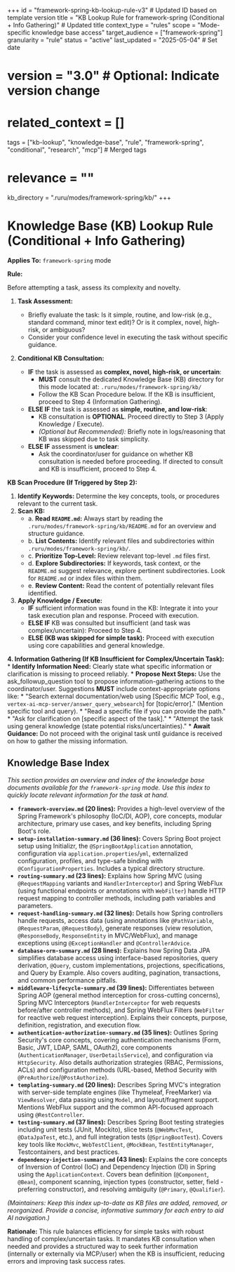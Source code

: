 +++
id = "framework-spring-kb-lookup-rule-v3" # Updated ID based on template version
title = "KB Lookup Rule for framework-spring (Conditional + Info Gathering)" # Updated title
context_type = "rules"
scope = "Mode-specific knowledge base access"
target_audience = ["framework-spring"]
granularity = "rule"
status = "active"
last_updated = "2025-05-04" # Set date
# version = "3.0" # Optional: Indicate version change
# related_context = []
tags = ["kb-lookup", "knowledge-base", "rule", "framework-spring", "conditional", "research", "mcp"] # Merged tags
# relevance = ""
kb_directory = ".ruru/modes/framework-spring/kb/"
+++

# Knowledge Base (KB) Lookup Rule (Conditional + Info Gathering)

**Applies To:** `framework-spring` mode

**Rule:**

Before attempting a task, assess its complexity and novelty.

1.  **Task Assessment:**
    *   Briefly evaluate the task: Is it simple, routine, and low-risk (e.g., standard command, minor text edit)? Or is it complex, novel, high-risk, or ambiguous?
    *   Consider your confidence level in executing the task without specific guidance.

2.  **Conditional KB Consultation:**
    *   **IF** the task is assessed as **complex, novel, high-risk, or uncertain**:
        *   **MUST** consult the dedicated Knowledge Base (KB) directory for this mode located at: `.ruru/modes/framework-spring/kb/`
        *   Follow the KB Scan Procedure below. If the KB is insufficient, proceed to Step 4 (Information Gathering).
    *   **ELSE IF** the task is assessed as **simple, routine, and low-risk**:
        *   KB consultation is **OPTIONAL**. Proceed directly to Step 3 (Apply Knowledge / Execute).
        *   *(Optional but Recommended):* Briefly note in logs/reasoning that KB was skipped due to task simplicity.
    *   **ELSE IF** assessment is **unclear**:
        *   Ask the coordinator/user for guidance on whether KB consultation is needed before proceeding. If directed to consult and KB is insufficient, proceed to Step 4.

**KB Scan Procedure (If Triggered by Step 2):**

1.  **Identify Keywords:** Determine the key concepts, tools, or procedures relevant to the current task.
2.  **Scan KB:**
    *   a. **Read `README.md`:** Always start by reading the `.ruru/modes/framework-spring/kb/README.md` for an overview and structure guidance.
    *   b. **List Contents:** Identify relevant files and subdirectories within `.ruru/modes/framework-spring/kb/`.
    *   c. **Prioritize Top-Level:** Review relevant top-level `.md` files first.
    *   d. **Explore Subdirectories:** If keywords, task context, or the `README.md` suggest relevance, explore pertinent subdirectories. Look for `README.md` or index files within them.
    *   e. **Review Content:** Read the content of potentially relevant files identified.
3.  **Apply Knowledge / Execute:**
    *   **IF** sufficient information was found in the KB: Integrate it into your task execution plan and response. Proceed with execution.
    *   **ELSE IF** KB was consulted but insufficient (and task was complex/uncertain): Proceed to Step 4.
    *   **ELSE (KB was skipped for simple task):** Proceed with execution using core capabilities and general knowledge.

**4. Information Gathering (If KB Insufficient for Complex/Uncertain Task):**
    *   **Identify Information Need:** Clearly state what specific information or clarification is missing to proceed reliably.
    *   **Propose Next Steps:** Use the ask_followup_question tool to propose information-gathering actions to the coordinator/user. Suggestions **MUST** include context-appropriate options like:
        *   "Search external documentation/web using [Specific MCP Tool, e.g., `vertex-ai-mcp-server/answer_query_websearch`] for [topic/error]." (Mention specific tool and query).
        *   "Read a specific file if you can provide the path."
        *   "Ask for clarification on [specific aspect of the task]."
        *   "Attempt the task using general knowledge (state potential risks/uncertainties)."
    *   **Await Guidance:** Do not proceed with the original task until guidance is received on how to gather the missing information.

## Knowledge Base Index

*This section provides an overview and index of the knowledge base documents available for the `framework-spring` mode. Use this index to quickly locate relevant information for the task at hand.*

*   **`framework-overview.md` (20 lines):** Provides a high-level overview of the Spring Framework's philosophy (IoC/DI, AOP), core concepts, modular architecture, primary use cases, and key benefits, including Spring Boot's role.
*   **`setup-installation-summary.md` (36 lines):** Covers Spring Boot project setup using Initializr, the `@SpringBootApplication` annotation, configuration via `application.properties`/`yml`, externalized configuration, profiles, and type-safe binding with `@ConfigurationProperties`. Includes a typical directory structure.
*   **`routing-summary.md` (23 lines):** Explains how Spring MVC (using `@RequestMapping` variants and `HandlerInterceptor`) and Spring WebFlux (using functional endpoints or annotations with `WebFilter`) handle HTTP request mapping to controller methods, including path variables and parameters.
*   **`request-handling-summary.md` (32 lines):** Details how Spring controllers handle requests, access data (using annotations like `@PathVariable`, `@RequestParam`, `@RequestBody`), generate responses (view resolution, `@ResponseBody`, `ResponseEntity` in MVC/WebFlux), and manage exceptions using `@ExceptionHandler` and `@ControllerAdvice`.
*   **`database-orm-summary.md` (28 lines):** Explains how Spring Data JPA simplifies database access using interface-based repositories, query derivation, `@Query`, custom implementations, projections, specifications, and Query by Example. Also covers auditing, pagination, transactions, and common performance pitfalls.
*   **`middleware-lifecycle-summary.md` (39 lines):** Differentiates between Spring AOP (general method interception for cross-cutting concerns), Spring MVC Interceptors (`HandlerInterceptor` for web requests before/after controller methods), and Spring WebFlux Filters (`WebFilter` for reactive web request interception). Explains their concepts, purpose, definition, registration, and execution flow.
*   **`authentication-authorization-summary.md` (35 lines):** Outlines Spring Security's core concepts, covering authentication mechanisms (Form, Basic, JWT, LDAP, SAML, OAuth2), core components (`AuthenticationManager`, `UserDetailsService`), and configuration via `HttpSecurity`. Also details authorization strategies (RBAC, Permissions, ACLs) and configuration methods (URL-based, Method Security with `@PreAuthorize`/`@PostAuthorize`).
*   **`templating-summary.md` (20 lines):** Describes Spring MVC's integration with server-side template engines (like Thymeleaf, FreeMarker) via `ViewResolver`, data passing using `Model`, and layout/fragment support. Mentions WebFlux support and the common API-focused approach using `@RestController`.
*   **`testing-summary.md` (37 lines):** Describes Spring Boot testing strategies including unit tests (JUnit, Mockito), slice tests (`@WebMvcTest`, `@DataJpaTest`, etc.), and full integration tests (`@SpringBootTest`). Covers key tools like `MockMvc`, `WebTestClient`, `@MockBean`, `TestEntityManager`, Testcontainers, and best practices.
*   **`dependency-injection-summary.md` (43 lines):** Explains the core concepts of Inversion of Control (IoC) and Dependency Injection (DI) in Spring using the `ApplicationContext`. Covers bean definition (`@Component`, `@Bean`), component scanning, injection types (constructor, setter, field - preferring constructor), and resolving ambiguity (`@Primary`, `@Qualifier`).

*(Maintainers: Keep this index up-to-date as KB files are added, removed, or reorganized. Provide a concise, informative summary for each entry to aid AI navigation.)*


**Rationale:** This rule balances efficiency for simple tasks with robust handling of complex/uncertain tasks. It mandates KB consultation when needed and provides a structured way to seek further information (internally or externally via MCP/user) when the KB is insufficient, reducing errors and improving task success rates.